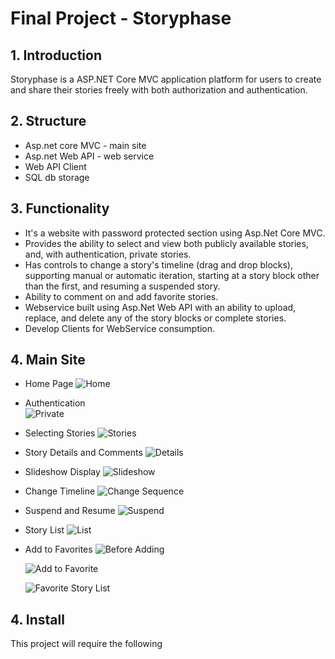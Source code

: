 # Final Project - Storyphase

## 1. Introduction
Storyphase is a ASP.NET Core MVC application platform for users to create and share their stories freely with both authorization and authentication. 

## 2. Structure
- Asp.net core MVC - main site
- Asp.net Web API - web service
- Web API Client
- SQL db storage

## 3. Functionality
- It's a website with password protected section using Asp.Net Core MVC.
- Provides the ability to select and view both publicly available stories, and, with authentication, private stories.
- Has controls to change a story's timeline (drag and drop blocks), supporting manual or automatic iteration, starting at a story block other than the first, and resuming a suspended story.
- Ability to comment on and add favorite stories. 
- Webservice built using Asp.Net Web API with an ability to upload, replace, and delete any of the story blocks or complete stories.
- Develop Clients for WebService consumption.

## 4. Main Site

- Home Page 
![Home](images/home.png)

- Authentication
<br>![Private](images/private.png)

- Selecting Stories
![Stories](images/story-home.png)

- Story Details and Comments
![Details](images/comments.png)

- Slideshow Display
![Slideshow](images/slide-1.png)

- Change Timeline
![Change Sequence](images/slide-2.png)

- Suspend and Resume
![Suspend](images/slide-3.png)

- Story List
![List](images/story-list.png)

- Add to Favorites
![Before Adding](images/favorite1.png)

  ![Add to Favorite](images/favorite2.png)

  ![Favorite Story List](images/favorite3.png)
  
## 4. Install
This project will require the following 
